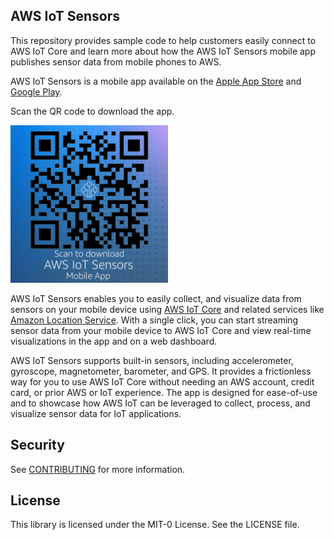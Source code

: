 ## AWS IoT Sensors

This repository provides sample code to help customers easily connect to AWS IoT Core and learn more about how the AWS IoT Sensors mobile app publishes sensor data from mobile phones to AWS. 

AWS IoT Sensors is a mobile app available on the [Apple App Store](https://apps.apple.com/app/id6447531633) and [Google Play](https://play.google.com/store/apps/details?id=com.amazon.aws.awsiotsensors).

Scan the QR code to download the app.

<img src="AWS-IOT-Sensors-QR.png" alt="AWS IoT Sensors QR Code" style="max-width: 50%;">

AWS IoT Sensors enables you to easily collect, and visualize data from sensors on your mobile device using [AWS IoT Core](https://aws.amazon.com/iot-core/) and related services like [Amazon Location Service](https://aws.amazon.com/location/). With a single click, you can start streaming sensor data from your mobile device to AWS IoT Core and view real-time visualizations in the app and on a web dashboard.

AWS IoT Sensors supports built-in sensors, including accelerometer, gyroscope, magnetometer, barometer, and GPS. It provides a frictionless way for you to use AWS IoT Core without needing an AWS account, credit card, or prior AWS or IoT experience. The app is designed for ease-of-use and to showcase how AWS IoT can be leveraged to collect, process, and visualize sensor data for IoT applications.

## Security

See [CONTRIBUTING](CONTRIBUTING.md#security-issue-notifications) for more information.

## License

This library is licensed under the MIT-0 License. See the LICENSE file.

